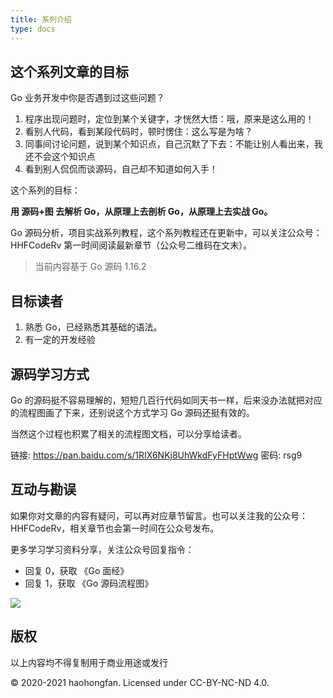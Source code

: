 ```yaml
---
title: 系列介绍 
type: docs
---
```

## 这个系列文章的目标

Go 业务开发中你是否遇到过这些问题？

1. 程序出现问题时，定位到某个关键字，才恍然大悟：哦，原来是这么用的！
2. 看别人代码，看到某段代码时，顿时愣住：这么写是为啥？
3. 同事间讨论问题，说到某个知识点，自己沉默了下去：不能让别人看出来，我还不会这个知识点
4. 看到别人侃侃而谈源码，自己却不知道如何入手！

这个系列的目标：

**用 源码+图 去解析 Go，从原理上去剖析 Go，从原理上去实战 Go。**

Go 源码分析，项目实战系列教程，这个系列教程还在更新中，可以关注公众号：HHFCodeRv 第一时间阅读最新章节（公众号二维码在文末）。

> 当前内容基于 Go 源码 1.16.2

## 目标读者

1. 熟悉 Go，已经熟悉其基础的语法。
2. 有一定的开发经验

## 源码学习方式

Go 的源码挺不容易理解的，短短几百行代码如同天书一样，后来没办法就把对应的流程图画了下来，还别说这个方式学习 Go 源码还挺有效的。

当然这个过程也积累了相关的流程图文档，可以分享给读者。

链接: https://pan.baidu.com/s/1RIX6NKj8UhWkdFyFHptWwg  密码: rsg9

## 互动与勘误

如果你对文章的内容有疑问，可以再对应章节留言。也可以关注我的公众号：HHFCodeRv，相关章节也会第一时间在公众号发布。

更多学习学习资料分享，关注公众号回复指令：

* 回复 0，获取 《Go 面经》
* 回复 1，获取 《Go 源码流程图》

![](https://cdn.jsdelivr.net/gh/georgehao/img/me.png)


## 版权

以上内容均不得复制用于商业用途或发行

© 2020-2021 haohongfan. Licensed under CC-BY-NC-ND 4.0.

